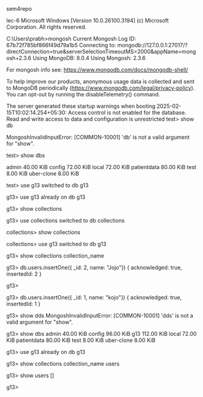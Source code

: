 sem4repo

lec-6
Microsoft Windows [Version 10.0.26100.3194] (c) Microsoft Corporation. All rights reserved.

C:\Users\prabh>mongosh Current Mongosh Log ID: 67b72f785bf866f49d79a1b5 Connecting to: mongodb://127.0.0.1:27017/?directConnection=true&serverSelectionTimeoutMS=2000&appName=mongosh+2.3.6 Using MongoDB: 8.0.4 Using Mongosh: 2.3.6

For mongosh info see: https://www.mongodb.com/docs/mongodb-shell/

To help improve our products, anonymous usage data is collected and sent to MongoDB periodically (https://www.mongodb.com/legal/privacy-policy). You can opt-out by running the disableTelemetry() command.

The server generated these startup warnings when booting 2025-02-15T10:02:14.254+05:30: Access control is not enabled for the database. Read and write access to data and configuration is unrestricted
test> show db

MongoshInvalidInputError: [COMMON-10001] 'db' is not a valid argument for "show".

test> show dbs

admin 40.00 KiB config 72.00 KiB local 72.00 KiB patientdata 80.00 KiB test 8.00 KiB uber-clone 8.00 KiB

test> use g13 switched to db g13

g13> use g13 already on db g13

g13> show collections

g13> use collections switched to db collections

collections> show collections

collections> use g13 switched to db g13

g13> show collections collection_name

g13> db.users.insertOne({ _id: 2, name: "Jojo"}) { acknowledged: true, insertedId: 2 }

g13>

g13> db.users.insertOne({ _id: 1, name: "kojo"}) { acknowledged: true, insertedId: 1 }

g13> show dds MongoshInvalidInputError: [COMMON-10001] 'dds' is not a valid argument for "show".

g13> show dbs admin 40.00 KiB config 96.00 KiB g13 112.00 KiB local 72.00 KiB patientdata 80.00 KiB test 8.00 KiB uber-clone 8.00 KiB

g13> use g13 already on db g13

g13> show collections collection_name users

g13> show users []

g13>
